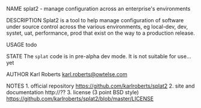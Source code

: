 NAME
        splat2 - manage configuration across an enterprise's environments

DESCRIPTION
        Splat2 is a tool to help manage configuration of software under source control across the various environments,
        eg local-dev, dev, systet, uat, performance, prod
        that exist on the way to a production release.

USAGE
        todo

STATE
        The `splat` code is in pre-alpha dev mode. It is not suitable for use... yet



AUTHOR
        Karl Roberts <karl.roberts@owtelse.com>

NOTES
        1. official repository
           https://github.com/karlroberts/splat2
        2. site and documentation
           http://??
        3. license (3 point BSD style)
           https://github.com/karlroberts/splat2/blob/master/LICENSE